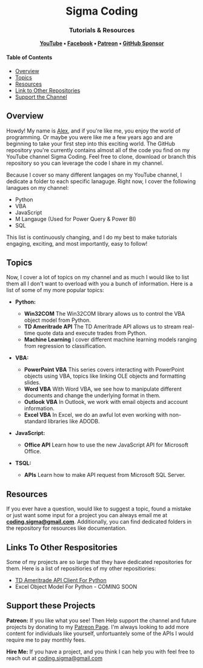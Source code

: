 <h1 align="center">
	Sigma Coding
</h1>

<h3 align="center">
	Tutorials & Resources
</h3>

<p align="center">
	<strong>
		<a href="https://www.youtube.com/c/SigmaCoding">YouTube</a>
		•
		<a href="https://www.facebook.com/codingsigma">Facebook</a>
		•
		<a href="https://www.patreon.com/sigmacoding">Patreon</a>
		•
		<a href="https://github.com/sponsors/areed1192">GitHub Sponsor</a>
	</strong>
</p>

#### Table of Contents

* [Overview](#overview)
* [Topics](#topics)
* [Resources](#resources)
* [Link to Other Repositories](#link-to-other-repositories)
* [Support the Channel](#support-the-channel)

## Overview

Howdy! My name is [Alex](https://www.linkedin.com/in/alex-reed/), and if you're like me, you enjoy the world of programming. Or maybe you were like me a few years ago and are beginning to take your first step into this exciting world. The GitHub repository you're currently contains almost all of the code you find on my YouTube channel Sigma Coding. Feel free to clone, download or branch this repository so you can leverage the code I share in my channel.

Because I cover so many different langages on my YouTube channel, I dedicate a folder to each specific lanaguge. Right now, I cover the following lanagues on my channel:

* Python
* VBA
* JavaScript
* M Langauge (Used for Power Query & Power BI)
* SQL

This list is continuously changing, and I do my best to make tutorials engaging, exciting, and most importantly, easy to follow!

## Topics

Now, I cover a lot of topics on my channel and as much I would like to list them all I don't want to overload with you a bunch of information. Here is a list of some of my more popular topics:

* **Python:**
  * **Win32COM** The Win32COM library allows us to control the VBA object model from Python.
  * **TD Ameritrade API** The TD Ameritrade API allows us to stream real-time quote data and execute trades from Python.
  * **Machine Learning** I cover different machine learning models ranging from regression to classification.

* **VBA:**
  * **PowerPoint VBA** This series covers interacting with PowerPoint objects using VBA, topics like linking OLE objects and formatting slides.
  * **Word VBA** With Word VBA, we see how to manipulate different documents and change the underlying format in them.
  * **Outlook VBA** In Outlook, we work with email objects and account information.
  * **Excel VBA** In Excel, we do an awful lot even working with non-standard libraries like ADODB.

* **JavaScript:**
  * **Office API** Learn how to use the new JavaScript API for Microsoft Office.

* **TSQL:**
  * **APIs** Learn how to make API request from Microsoft SQL Server.

## Resources

If you ever have a question, would like to suggest a topic, found a mistake or just want some input for a project you can always email me at **coding.sigma@gmail.com**. Additionally, you can find dedicated folders in the repository for resources like documentation.

## Links To Other Respositories

Some of my projects are so large that they have dedicated repositories for them. Here is a list of repositiories of my other repositiories:

* [TD Ameritrade API Client For Python](https://github.com/areed1192/td-ameritrade-python-api)
* Excel Object Model For Python - COMING SOON

## Support these Projects

**Patreon:**
If you like what you see! Then Help support the channel and future projects by donating to my [Patreon Page](https://www.patreon.com/sigmacoding). I'm always looking to add more content for individuals like yourself, unfortuantely some of the APIs I would require me to pay monthly fees.

**Hire Me:**
If you have a project, and you think I can help you with feel free to reach out at coding.sigma@gmail.com
